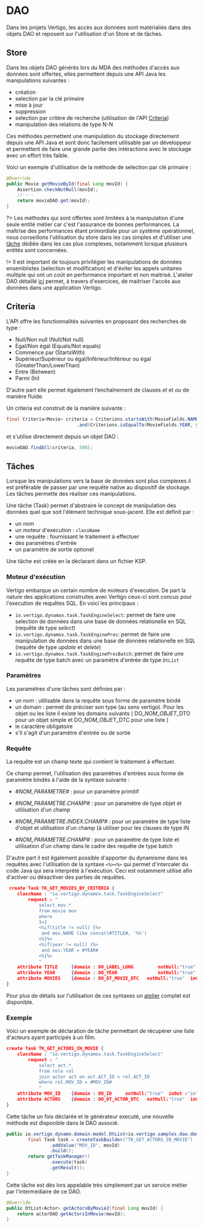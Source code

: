 # DAO

Dans les projets Vertigo, les accès aux données sont matérialiés dans des objets DAO et reposent sur l'utilisation d'un Store et de tâches.

## Store

Dans les objets DAO générés lors du MDA des méthodes d'accès aux données sont offertes, elles permettent depuis une API Java les manipulations suivantes :

- création
- selection par la clé primaire
- mise à jour
- suppression
- selection par critère de recherche (utilisation de l'API [Criteria](#criteria))
- manipulation des relations de type N-N

Ces méthodes permettent une manipulation du stockage directement depuis une API Java et sont donc facilement utilisable par un développeur et permettent de faire une grande partie des intéractions avec le stockage avec un effort très faible.

Voici un exemple d'utilisation de la méthode de selection par clé primaire :

```java
@Override
public Movie getMovieById(final Long movId) {
	Assertion.checkNotNull(movId);
	// ---
	return movieDAO.get(movId);
}
```


?> Les méthodes qui sont offertes sont limitées à la manipulation d'une seule entité métier car c'est l'assurance de bonnes performances. La maîtrise des performances étant primordiale pour un système opérationnel, nous conseillons l'utilisation du store dans les cas simples et d'utiliser une [tâche](#tâches) dédiée dans les cas plus complexes, notamment lorsque plusieurs entités sont concernées.

!> Il est important de toujours privilégier les manipulations de données ensemblistes (selection et modification) et d'éviter les appels unitaires multiple qui ont un coût en performance important et non maitrisé. L'atelier DAO détaillé [ici](/guide/samples_dao) permet, à travers d'exercices, de maitriser l'accès aux données dans une application Vertigo.


## Criteria

L'API offre les fonctionnalités suivantes en proposant des recherches de type :

- Null/Non null (Null/Not null)
- Egal/Non égal (Equals/Not equals)
- Commence par (StartsWith)
- Supérieur/Supérieur ou égal/Inférieur/Inférieur ou égal (GreaterThan/LowerThan)
- Entre (Between)
- Parmi (In)

D'autre part elle permet également l’enchaînement de clauses *et* et *ou* de manière fluide.

Un criteria est construit de la manière suivante :

```java
final Criteria<Movie> criteria = Criterions.startsWith(MovieFields.NAME, title)
						  .and(Criterions.isEqualTo(MovieFields.YEAR, year));
```

et s'utilise directement depuis un objet DAO :

```java
movieDAO.findAll(criteria, 500);
```


## Tâches

Lorsque les manipulations vers la base de données sont plus complexes il est préférable de passer par une requête native au dispositif de stockage. Les tâches permette des réaliser ces manipulations.

Une tâche (Task) permet d'abstraire le concept de manipulation des données quel que soit l'élément technique sous-jacent. Elle est définit par :

- un nom
- un moteur d'execution :  `className`
- une requête : fournissant le traitement à effectuer
- des paramètres d'entrée
- un paramètre de sortie optionel

Une tâche est créée en la déclarant dans un fichier KSP.

### Moteur d'exécution

Vertigo embarque un certain nombre de moteurs d'execution. De part la nature des applications construites avec Vertigo ceux-ci sont concus pour l'execution de requêtes SQL. En voici les principaux :

- `io.vertigo.dynamox.task.TaskEngineSelect`: permet de faire une selection de données dans une base de données relationelle en SQL (requête de type *select*)
- `io.vertigo.dynamox.task.TaskEngineProc`: permet de faire une manipulation de données dans une base de données relationelle en SQL (requête de type *update* et *delete*)
- `io.vertigo.dynamox.task.TaskEngineProcBatch`: permet de faire une requête de type batch avec un paramètre d'entrée de type `DtList`


### Paramètres

Les paramètres d'une tâches sont définies par :

- un nom : utilisable dans la requête sous forme de paramètre bindé
- un domain : permet de préciser son type (au sens vertigo). Pour les objet ou les liste il existe les domains suivants ( DO\_*NOM_OBJET*\_DTO pour un objet simple et DO\_*NOM_OBJET*\_DTC pour une liste )
- le caractère obligatoire
- s'il s'agit d'un paramètre d'entrée ou de sortie

### Requête

La requête est un champ texte qui contient le traitement à effectuer.

Ce champ permet, l'utilisation des paramètres d'entrées sous forme de paramètre bindés à l'aide de la syntaxe suivante : 

- *#NOM_PARAMETRE#* : pour un paramètre primitif

- *#NOM_PARAMETRE.CHAMP#* : pour un paramètre de type objet et utilisation d'un champ
- *#NOM_PARAMETRE.INDEX.CHAMP#* : pour un paramètre de type liste d'objet et utilisation d'un champ (à utiliser pour les clauses de type IN
- *#NOM_PARAMETRE.CHAMP#* : pour un paramètre de type liste et utilisation d'un champ dans le cadre des requête de type batch 

D'autre part il est également possible d'apporter du dynamisme dans les requêtes avec l'utilisation de la syntaxe `<%><%>` qui permet d'intercaler du code Java qui sera interprété à l'exécution. Ceci est notamment utilisé afin d'activer ou désactiver des parties de requêtes.

```json
 create Task TK_GET_MOVIES_BY_CRITERIA {
    className : "io.vertigo.dynamox.task.TaskEngineSelect"
        request : "
        	select mov.*
        	from movie mov
        	where 
        	1=1
        	<%if(title != null) {%>
        	 and mov.NAME like concat(#TITLE#, '%%')
        	<%}%>
        	<%if(year != null) {%>
        	 and mov.YEAR = #YEAR#
        	<%}%>
			"
	attribute TITLE	 	{domain : DO_LABEL_LONG 		notNull:"true" 	inOut :"in"}
	attribute YEAR	 	{domain : DO_YEAR 				notNull:"true" 	inOut :"in"}
	attribute MOVIES	{domain : DO_DT_MOVIE_DTC 	notNull:"true" 	inOut :"out"}
}
```

Pour plus de détails sur l'utilisation de ces syntaxes un [atelier](/guide/samples_dao) complet est disponible.

### Exemple

Voici un exemple de déclaration de tâche permettant de récupérer une liste d'acteurs ayant participés à un film. 

```json
create Task TK_GET_ACTORS_IN_MOVIE {
    className : "io.vertigo.dynamox.task.TaskEngineSelect"
        request : "
        	select act.*
        	from role rol
        	join actor act on act.ACT_ID = rol.ACT_ID
        	where rol.MOV_ID = #MOV_ID#
			"
	attribute MOV_ID	{domain : DO_ID 	notNull:"true" 	inOut :"in"}
	attribute ACTORS	{domain : DO_DT_ACTOR_DTC 	notNull:"true" 	inOut :"out"}
}

```
Cette tâche un fois déclarée et le générateur executé, une nouvelle méthode est disponible dans le DAO associé.

```java
public io.vertigo.dynamo.domain.model.DtList<io.vertigo.samples.dao.domain.Actor> getActorsInMovie(final Long movId) {
		final Task task = createTaskBuilder("TK_GET_ACTORS_IN_MOVIE")
				.addValue("MOV_ID", movId)
				.build();
		return getTaskManager()
				.execute(task)
				.getResult();
}
```
Cette tâche est dès lors appelable très simplement par un service métier par l'intermédiaire de ce DAO.

```java
@Override
public DtList<Actor> getActorsByMovie2(final Long movId) {
	return actorDAO.getActorsInMovie(movId);
}
```



